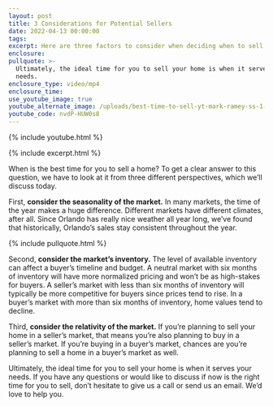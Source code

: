 ```yaml
---
layout: post
title: 3 Considerations for Potential Sellers
date: 2022-04-13 00:00:00
tags:
excerpt: Here are three factors to consider when deciding when to sell your home.
enclosure:
pullquote: >-
  Ultimately, the ideal time for you to sell your home is when it serves your
  needs.
enclosure_type: video/mp4
enclosure_time:
use_youtube_image: true
youtube_alternate_image: /uploads/best-time-to-sell-yt-mark-ramey-ss-1-1.jpg
youtube_code: nvdP-HUW0s8
---
```

{% include youtube.html %}

{% include excerpt.html %}

When is the best time for you to sell a home? To get a clear answer to this question, we have to look at it from three different perspectives, which we’ll discuss today.

First, **consider the seasonality of the market.** In many markets, the time of the year makes a huge difference. Different markets have different climates, after all. Since Orlando has really nice weather all year long, we’ve found that historically, Orlando’s sales stay consistent throughout the year.

{% include pullquote.html %}

Second, **consider the market’s inventory.** The level of available inventory can affect a buyer’s timeline and budget. A neutral market with six months of inventory will have more normalized pricing and won’t be as high-stakes for buyers. A seller’s market with less than six months of inventory will typically be more competitive for buyers since prices tend to rise. In a buyer’s market with more than six months of inventory, home values tend to decline.

Third, **consider the relativity of the market.** If you’re planning to sell your home in a seller’s market, that means you’re also planning to buy in a seller’s market. If you’re buying in a buyer’s market, chances are you’re planning to sell a home in a buyer’s market as well.

Ultimately, the ideal time for you to sell your home is when it serves your needs. If you have any questions or would like to discuss if now is the right time for you to sell, don’t hesitate to give us a call or send us an email. We’d love to help you.
